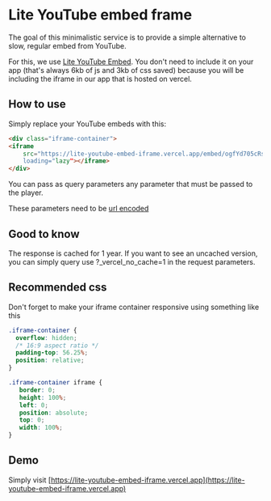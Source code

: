 # Lite YouTube embed frame

The goal of this minimalistic service is to provide a simple alternative to slow, regular embed from YouTube.

For this, we use [Lite YouTube Embed](https://github.com/paulirish/lite-youtube-embed). You don't need to include
it on your app (that's always 6kb of js and 3kb of css saved) because you will be including the iframe in our app
that is hosted on vercel.

## How to use

Simply replace your YouTube embeds with this:

```html
<div class="iframe-container">  
<iframe
    src="https://lite-youtube-embed-iframe.vercel.app/embed/ogfYd705cRs?autoplay=1&controls=0
    loading="lazy"></iframe>
</div>
```

You can pass as query parameters any parameter that must be passed to the player.

These parameters need to be [url encoded](https://url-decode.com/)

## Good to know

The response is cached for 1 year. If you want to see an uncached version, you can simply query use
?_vercel_no_cache=1 in the request parameters.

## Recommended css

Don't forget to make your iframe container responsive using something like this

```css
.iframe-container {
  overflow: hidden;
  /* 16:9 aspect ratio */
  padding-top: 56.25%;
  position: relative;
}

.iframe-container iframe {
   border: 0;
   height: 100%;
   left: 0;
   position: absolute;
   top: 0;
   width: 100%;
}
```

## Demo

Simply visit [https://lite-youtube-embed-iframe.vercel.app](https://lite-youtube-embed-iframe.vercel.app)